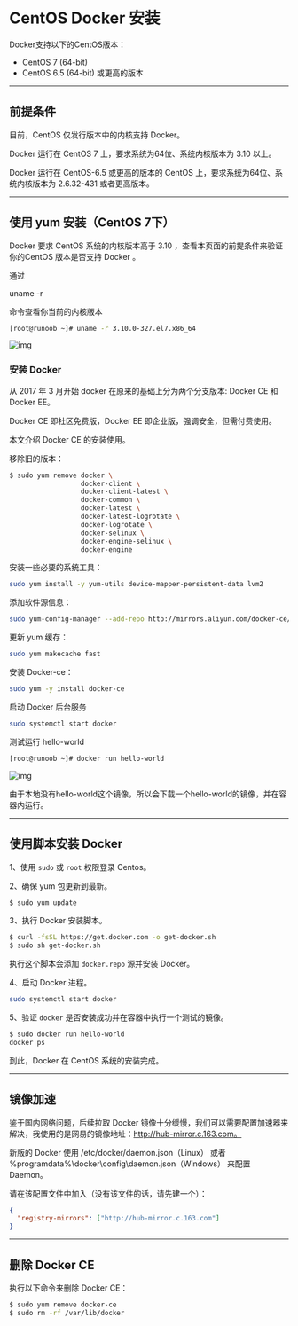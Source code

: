 # CentOS Docker 安装

Docker支持以下的CentOS版本：

- CentOS 7 (64-bit)
- CentOS 6.5 (64-bit) 或更高的版本

------

## 前提条件

目前，CentOS 仅发行版本中的内核支持 Docker。

Docker 运行在 CentOS 7 上，要求系统为64位、系统内核版本为 3.10 以上。

Docker 运行在 CentOS-6.5 或更高的版本的 CentOS 上，要求系统为64位、系统内核版本为 2.6.32-431 或者更高版本。

------

## 使用 yum 安装（CentOS 7下）

Docker 要求 CentOS 系统的内核版本高于 3.10 ，查看本页面的前提条件来验证你的CentOS 版本是否支持 Docker 。

通过 

uname -r 

命令查看你当前的内核版本

```bash
[root@runoob ~]# uname -r 3.10.0-327.el7.x86_64
```

![img](http://www.runoob.com/wp-content/uploads/2016/05/docker08.png)

### 安装 Docker

从 2017 年 3 月开始 docker 在原来的基础上分为两个分支版本: Docker CE 和 Docker EE。

Docker CE 即社区免费版，Docker EE 即企业版，强调安全，但需付费使用。

本文介绍 Docker CE 的安装使用。

移除旧的版本：

```bash
$ sudo yum remove docker \
                  docker-client \
                  docker-client-latest \
                  docker-common \
                  docker-latest \
                  docker-latest-logrotate \
                  docker-logrotate \
                  docker-selinux \
                  docker-engine-selinux \
                  docker-engine
```

安装一些必要的系统工具：

```bash
sudo yum install -y yum-utils device-mapper-persistent-data lvm2
```

添加软件源信息：

```bash
sudo yum-config-manager --add-repo http://mirrors.aliyun.com/docker-ce/linux/centos/docker-ce.repo
```

更新 yum 缓存：

```bash
sudo yum makecache fast
```

安装 Docker-ce：

```bash
sudo yum -y install docker-ce
```

启动 Docker 后台服务

```bash
sudo systemctl start docker
```

测试运行 hello-world

```bash
[root@runoob ~]# docker run hello-world
```

![img](http://www.runoob.com/wp-content/uploads/2016/05/docker12.png)

由于本地没有hello-world这个镜像，所以会下载一个hello-world的镜像，并在容器内运行。

------

## 使用脚本安装 Docker

1、使用 `sudo` 或 `root` 权限登录 Centos。

2、确保 yum 包更新到最新。

```bash
$ sudo yum update
```

3、执行 Docker 安装脚本。

```bash
$ curl -fsSL https://get.docker.com -o get-docker.sh
$ sudo sh get-docker.sh
```

执行这个脚本会添加 `docker.repo` 源并安装 Docker。

4、启动 Docker 进程。

```bash
sudo systemctl start docker
```

5、验证 `docker` 是否安装成功并在容器中执行一个测试的镜像。

```bash
$ sudo docker run hello-world
docker ps
```

到此，Docker 在 CentOS 系统的安装完成。

------

## 镜像加速

鉴于国内网络问题，后续拉取 Docker 镜像十分缓慢，我们可以需要配置加速器来解决，我使用的是网易的镜像地址：http://hub-mirror.c.163.com。

新版的 Docker 使用 /etc/docker/daemon.json（Linux） 或者 %programdata%\docker\config\daemon.json（Windows） 来配置 Daemon。

请在该配置文件中加入（没有该文件的话，请先建一个）：

```json
{
  "registry-mirrors": ["http://hub-mirror.c.163.com"]
}
```

------

## 删除 Docker CE

执行以下命令来删除 Docker CE：

```bash
$ sudo yum remove docker-ce
$ sudo rm -rf /var/lib/docker
```